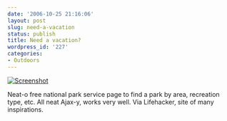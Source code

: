 ```yaml
---
date: '2006-10-25 21:16:06'
layout: post
slug: need-a-vacation
status: publish
title: Need a vacation?
wordpress_id: '227'
categories:
- Outdoors
---
```




[
![Screenshot](http://www.lifehacker.com/assets/resources/2006/10/findapark.png)
](http://www.lifehacker.com/software/web/find-a-national-park-near-you-209141.php)

Neat-o free national park service page to find a park by area, recreation type, etc. All neat Ajax-y, works very well. Via Lifehacker, site of many inspirations.
